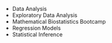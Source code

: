 - Data Analysis
- Exploratory Data Analysis
- Mathematical Biostatistics Bootcamp
- Regression Models
- Statistical Inference
